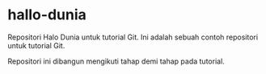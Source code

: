 # hallo-dunia
Repositori Halo Dunia untuk tutorial Git.
Ini adalah sebuah contoh repositori untuk tutorial Git.

Repositori ini dibangun mengikuti tahap demi tahap pada tutorial.